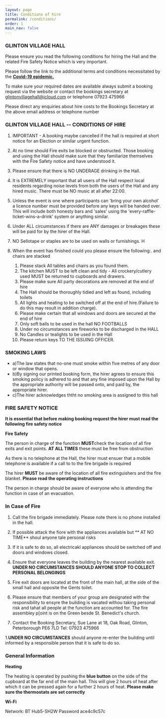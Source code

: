 ```yaml
---
layout: page
title: Conditions of hire
permalink: /conditions/
order: 1
main_nav: false
---
```


### GLINTON VILLAGE HALL  

Please ensure you read the following conditions for hiring the Hall and the related Fire Safety Notice which is very important. 

Please follow the link to the additional terms and conditions necessitated by the [**Covid-19 epidemic.**](/CovidT&C.pdf)

To make sure your required dates are available always submit a booking request via the website or contact the bookings secretary at glintonvillagehall@icloud.com or telephone 07923 475966

Please direct any enquiries about hire costs to the Bookings Secretary at the above email address or telephone number

### GLINTON VILLAGE HALL -- CONDITIONS OF HIRE 


1. IMPORTANT - A booking maybe cancelled if the hall is required at short notice for an Election or similar urgent function.

1. At no time should Fire exits be blocked or obstructed. Those booking and using the Hall should make sure that they familiarize themselves with the Fire Safety notice and have understood it.


1. Please ensure that there is NO UNDERAGE drinking in the Hall.


1. It is EXTREMELY important that all users of the Hall respect local residents regarding noise levels from both the users of the Hall and any hired music. There must be NO music at all after 22:00. 


1. Unless the event is one where participants can 'bring your own alcohol' a licence number must be provided before any keys will be handed over. This will include both honesty bars and 'sales' using the 'every-raffle-ticket-wins-a-drink' system or anything similar.


1. Under ALL circumstances if there are ANY damages or breakages these will be paid for by the hirer of the Hall.


1. NO Sellotape or staples are to be used on walls or furnishings. H


1. When the event has finished could you please ensure the following:. and chairs are stacked
    1. Please stack All tables and chairs as you found them.
    1. The kitchen MUST to be left clean and tidy - All crockery/cutlery used MUST be returned to cupboards and drawers. 
    1. Please make sure All party decorations are removed at the end of hire
    1. The Hall should be thoroughly tidied and left as found, including toilets
    1. All lights and heating to be switched off at the end of hire.(Failure to do this may result in addition charge).
    1. Please make certain that all windows and doors are secured at the end of hire
    1. Only soft balls to be used in the hall NO FOOTBALLS
    1. Under no circumstances are fireworks to be discharged in the HALL 
    1. No Candles or tealights to be used in the Hall
    1. Please return keys TO THE ISSUING OFFICER.



### SMOKING LAWS 



  * a)The law states that no-one must smoke within five metres of any door or window that opens. 
  * b)By signing our printed booking form, the hirer agrees to ensure this smoking policy is adhered to and that any fine imposed upon the Hall by the appropriate authority will be passed onto, and paid by, the appropriate hirer. 
  * c)The hirer acknowledges ththt no smoking area is assigned to this hall 


### FIRE SAFETY NOTICE

**It is essential that before making booking request the hirer must read the following fire safety notice**

**Fire Safety**

The person in charge of the function **MUST**check the location of all fire exits and exit points. **AT ALL TIMES** these must be free from obstruction

As there is no telephone at the Hall, the hirer must ensuer that a mobile telephone is available if a call to to the fire brigade is required

The hirer **MUST** be aware of the location of all fire extinguishers and the fire blanket. **Please read the operating instructions**

The person in charge should be aware of everyone who is attending the function in case of an evacuation.

### In Case of Fire

1. Call the fire brigade immediately. Please note there is no phone installed in the hall.

1. If possible attack the fiore with the appliances available but ** AT NO TIME** shoul anyone tale personal risks

1. If it is safe to do so, all electricakl appliances should be switched off and doors and windows closed. 

1. Ensure that everyone leaves the building by the nearest available exit. **UNDER NO CIRCUMSTANCES SHOULD ANYONE STOP TO COLLECT PERSONAL BELONGINGS**

1. Fire exit doors are located at the front of the main hall, at the side of the small hall and opposite the Gents toilet. 

1. Please ensure that members of your group are designated with the responsibility to ensyre the building is vacated withou taking personal risk and tahat all people at the function are accounted for.
The fire assembley p[oint is on the Green besde St. Benedict's church.

1. Contact the Booking Secretary, Sue Lane at 18, Oak Road, Glinton, Peterborough PE6 7LD Tel: 07923 475966

1.**UNDER NO CIRCUMSTANCES** should anyone re-enter the building until informed by a responsible person that it is safe to do so.

### General Information

**Heating**

The heating is operated by pushing the **blue button** on the side of the cupboard at the far end of the main hall. This will give 2 hours of heat after which it can be pressed again for a further 2 hours of heat. **Please make sure the thermostats are set correctly**

**Wi-Fi**

Network: BT Hub5-SH2W
Password ace4c9c57c






    


